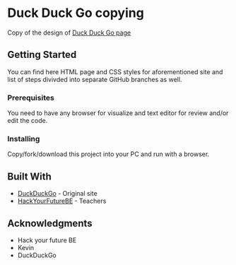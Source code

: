 # Duck Duck Go copying

Copy of the design of [Duck Duck Go page](https://duckduckgo.com/)

## Getting Started

You can find here HTML page and CSS styles for aforementioned site and list of steps divivded into separate GitHub branches as well.

### Prerequisites

You need to have any browser for visualize and text editor for review and/or edit the code.

### Installing

Copy/fork/download this project into your PC and run with a browser.

## Built With

* [DuckDuckGo](https://duckduckgo.com/) - Original site
* [HackYourFutureBE](https://github.com/HackYourFutureBelgium/) - Teachers

## Acknowledgments

* Hack your future BE
* Kevin
* DuckDuckGo


